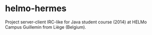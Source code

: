 # helmo-hermes
Project server-client IRC-like for Java student course (2014) at HELMo Campus Guillemin from Liège (Belgium).
